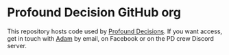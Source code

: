 # Profound Decision GitHub org

This repository hosts code used by [Profound Decisions][PD].  If you want access, get in touch with [Adam][] by email, on Facebook or on the PD crew Discord server.

[PD]: https://www.profounddecisions.co.uk
[Adam]: https://github.com/me-and
